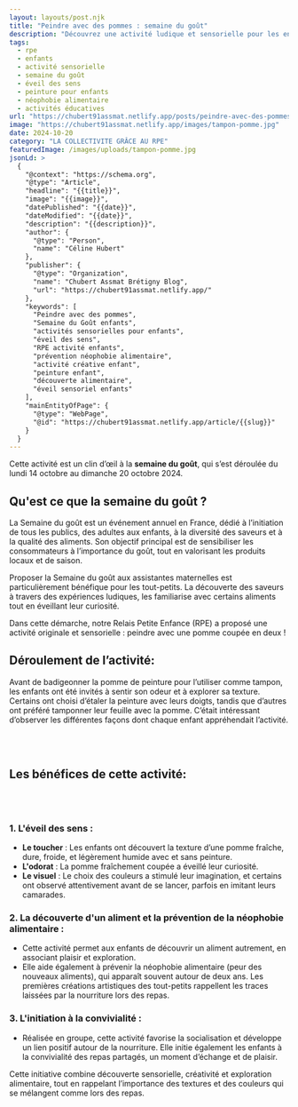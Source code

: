 ```yaml
---
layout: layouts/post.njk
title: "Peindre avec des pommes : semaine du goût"
description: "Découvrez une activité ludique et sensorielle pour les enfants : peindre avec des pommes. Un excellent moyen d'introduire la Semaine du Goût et d'éveiller les sens des tout-petits."
tags: 
  - rpe
  - enfants
  - activité sensorielle
  - semaine du goût
  - éveil des sens
  - peinture pour enfants
  - néophobie alimentaire
  - activités éducatives
url: "https://chubert91assmat.netlify.app/posts/peindre-avec-des-pommes"
image: "https://chubert91assmat.netlify.app/images/tampon-pomme.jpg"
date: 2024-10-20
category: "LA COLLECTIVITE GRÂCE AU RPE"
featuredImage: /images/uploads/tampon-pomme.jpg
jsonLd: >
  {
    "@context": "https://schema.org",
    "@type": "Article",
    "headline": "{{title}}",
    "image": "{{image}}",
    "datePublished": "{{date}}",
    "dateModified": "{{date}}",
    "description": "{{description}}",
    "author": {
      "@type": "Person",
      "name": "Céline Hubert"
    },
    "publisher": {
      "@type": "Organization",
      "name": "Chubert Assmat Brétigny Blog",
      "url": "https://chubert91assmat.netlify.app/"
    },
    "keywords": [
      "Peindre avec des pommes", 
      "Semaine du Goût enfants", 
      "activités sensorielles pour enfants", 
      "éveil des sens", 
      "RPE activité enfants", 
      "prévention néophobie alimentaire", 
      "activité créative enfant", 
      "peinture enfant", 
      "découverte alimentaire", 
      "éveil sensoriel enfants"
    ],
    "mainEntityOfPage": {
      "@type": "WebPage",
      "@id": "https://chubert91assmat.netlify.app/article/{{slug}}"
    }
  }
---
```



Cette activité est un clin d’œil à la **semaine du goût**, qui s’est déroulée du lundi 14 octobre au dimanche 20 octobre 2024.

## **Qu'est ce que la semaine du goût ?**
La Semaine du goût est un événement annuel en France, dédié à l’initiation de tous les publics, des adultes aux enfants, à la diversité des saveurs et à la qualité des aliments. Son objectif principal est de sensibiliser les consommateurs à l’importance du goût, tout en valorisant les produits locaux et de saison.

Proposer la Semaine du goût aux assistantes maternelles est particulièrement bénéfique pour les tout-petits. La découverte des saveurs à travers des expériences ludiques, les familiarise avec certains aliments tout en éveillant leur curiosité.

Dans cette démarche, notre Relais Petite Enfance (RPE) a proposé une activité originale et sensorielle : peindre avec une pomme coupée en deux !

## **Déroulement de l’activité:**

Avant de badigeonner la pomme de peinture pour l’utiliser comme tampon, les enfants ont été invités à sentir son odeur et à explorer sa texture. Certains ont choisi d’étaler la peinture avec leurs doigts, tandis que d’autres ont préféré tamponner leur feuille avec la pomme. C’était intéressant d’observer les différentes façons dont chaque enfant appréhendait l’activité.

<br><br>

## **Les bénéfices de cette activité:**

<br><br>

### **1. L'éveil des sens :**
- **Le toucher** : Les enfants ont découvert la texture d’une pomme fraîche, dure, froide, et légèrement humide avec et sans peinture.
- **L'odorat**  : La pomme fraîchement coupée a éveillé leur curiosité.
- **Le visuel**  : Le choix des couleurs a stimulé leur imagination, et certains ont observé attentivement avant de se lancer, parfois en imitant leurs camarades.

### **2. La découverte d'un aliment et la prévention de la néophobie alimentaire :**
- Cette activité permet aux enfants de découvrir un aliment autrement, en associant plaisir et exploration.
- Elle aide également à prévenir la néophobie alimentaire (peur des nouveaux aliments), qui apparaît souvent autour de deux ans. Les premières créations artistiques des tout-petits rappellent les traces laissées par la nourriture lors des repas.


### **3. L'initiation à la convivialité :**
- Réalisée en groupe, cette activité favorise la socialisation et développe un lien positif autour de la nourriture. Elle initie également les enfants à la convivialité des repas partagés, un moment d’échange et de plaisir.


Cette initiative combine découverte sensorielle, créativité et exploration alimentaire, tout en rappelant l’importance des textures et des couleurs qui se mélangent comme lors des repas.






